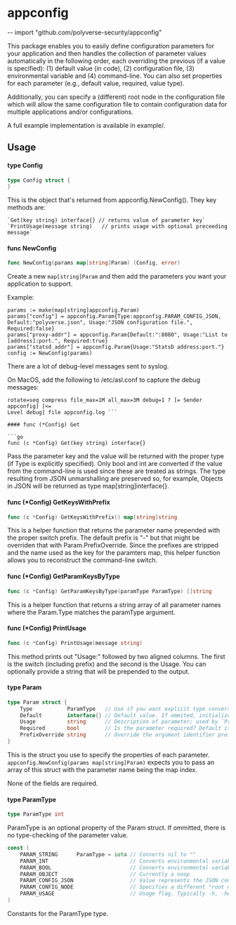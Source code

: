 # appconfig
--
    import "github.com/polyverse-security/appconfig"

This package enables you to easily define configuration parameters for your
application and then handles the collection of parameter values automatically in
the following order, each overriding the previous (if a value is specified): (1)
default value (in code), (2) configuration file, (3) environmental variable and
(4) command-line. You can also set properties for each parameter (e.g., default
value, required, value type).

Additionally, you can specify a (different) root node in the configuration file
which will allow the same configuration file to contain configuration data for
multiple applications and/or configurations.

A full example implementation is available in example/.

## Usage

#### type Config

```go
type Config struct {
}
```

This is the object that's returned from appconfig.NewConfig(). They key methods
are:

    `Get(key string) interface{} // returns value of parameter key`
    `PrintUsage(message string)   // prints usage with optional preceeding message`

#### func  NewConfig

```go
func NewConfig(params map[string]Param) (Config, error)
```
Create a new `map[string]Param` and then add the parameters you want your
application to support.

Example:

    params := make(map[string]appconfig.Param)
    params["config"] = appconfig.Param{Type:appconfig.PARAM_CONFIG_JSON, Default:"polyverse.json", Usage:"JSON configuration file.", Required:false}
    params["proxy-addr"] = appconfig.Param{Default:":8080", Usage:"List to [address]:port.", Required:true}
    params["statsd_addr"] = appconfig.Param{Usage:"StatsD address:port."}
    config := NewConfig(params)

There are a lot of debug-level messages sent to syslog.

On MacOS, add the following to /etc/asl.conf to capture the debug messages:

``` # Rules for /var/log/appconfig.log > appconfig.log mode=0640 format=std
rotate=seq compress file_max=1M all_max=3M debug=1 ? [= Sender appconfig] [<=
Level debug] file appconfig.log ```

#### func (*Config) Get

```go
func (c *Config) Get(key string) interface{}
```
Pass the parameter key and the value will be returned with the proper type (if
Type is explicitly specified). Only bool and int are converted if the value from
the command-line is used since these are treated as strings. The type resulting
from JSON unmarshalling are preserved so, for example, Objects in JSON will be
returned as type map[string]interface{}.

#### func (*Config) GetKeysWithPrefix

```go
func (c *Config) GetKeysWithPrefix() map[string]string
```
This is a helper function that returns the parameter name prepended with the
proper switch prefix. The default prefix is "-" but that might be overriden that
with Param.PrefixOverride. Since the prefixes are stripped and the name used as
the key for the paramters map, this helper function allows you to reconstruct
the command-line switch.

#### func (*Config) GetParamKeysByType

```go
func (c *Config) GetParamKeysByType(paramType ParamType) []string
```
This is a helper function that returns a string array of all parameter names
where the Param.Type matches the paramType argument.

#### func (*Config) PrintUsage

```go
func (c *Config) PrintUsage(message string)
```
This method prints out "Usage:" followed by two aligned columns. The first is
the switch (including prefix) and the second is the Usage. You can optionally
provide a string that will be prepended to the output.

#### type Param

```go
type Param struct {
	Type           ParamType   // Use if you want explicit type conversion
	Default        interface{} // Default value. If ommited, initialized value is based on Type.
	Usage          string      // Description of parameter; used by `PrintUsage(message string)`
	Required       bool        // Is the parameter required? Default is false.
	PrefixOverride string      // Override the argument identifier prefix. Default is "-".
}
```

This is the struct you use to specify the properties of each parameter.
`appconfig.NewConfig(params map[string]Param)` expects you to pass an array of
this struct with the parameter name being the map index.

None of the fields are required.

#### type ParamType

```go
type ParamType int
```

ParamType is an optional property of the Param struct. If ommitted, there is no
type-checking of the parameter value.

```go
const (
	PARAM_STRING      ParamType = iota // Converts nil to ""
	PARAM_INT                          // Converts environmental variables and command-line values from string to int
	PARAM_BOOL                         // Converts environmental variables and command-line values from string to bool
	PARAM_OBJECT                       // Currently a noop
	PARAM_CONFIG_JSON                  // Value represents the JSON config file.
	PARAM_CONFIG_NODE                  // Specifies a different "root node" in the config file.
	PARAM_USAGE                        // Usage flag. Typically -h, -help or --help.
)
```
Constants for the ParamType type.
